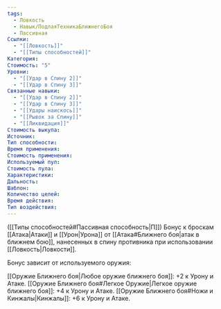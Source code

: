 ```yaml
---
tags:
  - Ловкость
  - Навык/ПодлаяТехникаБлижнегоБоя
  - Пассивная
Ссылки:
  - "[[Ловкость]]"
  - "[[Типы способностей]]"
Категория: 
Стоимость: "5"
Уровни:
  - "[[Удар в Спину 2]]"
  - "[[Удар в Спину 3]]"
Связанные навыки:
  - "[[Удар в Спину 2]]"
  - "[[Удар в Спину 3]]"
  - "[[Удары наискось]]"
  - "[[Рывок за Спину]]"
  - "[[Ликвидация]]"
Стоимость выкупа:
Источник:
Тип способности:
Время применения:
Стоимость применения:
Используемый пул:
Стоимость пула:
Характеристики:
Дальность:
Шаблон:
Количество целей:
Время действия:
Тип воздействия:
---
```

([[Типы способностей#Пассивная способность|П]]) Бонус к броскам [[Атака|Атаки]] и [[Урон|Урона]] от [[Атака#Ближнего боя|атак в ближнем бою]], нанесенных в спину противника при использовании [[Ловкость|Ловкости]].

Бонус зависит от используемого оружия:

[[Оружие Ближнего боя|Любое оружие ближнего боя]]: +2 к Урону и Атаке.
[[Оружие Ближнего боя#Легкое Оружие|Легкое оружие ближнего боя]]: +4 к Урону и Атаке.
[[Оружие Ближнего боя#Ножи и Кинжалы|Кинжалы]]: +6 к Урону и Атаке. 